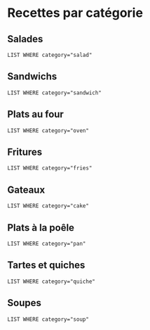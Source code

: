 # Recettes par catégorie

## Salades

```dataview
LIST WHERE category="salad"
```

## Sandwichs

```dataview
LIST WHERE category="sandwich"
```

## Plats au four

```dataview
LIST WHERE category="oven"
```

## Fritures

```dataview
LIST WHERE category="fries"
```

## Gateaux

```dataview
LIST WHERE category="cake"
```

## Plats à la poêle

```dataview
LIST WHERE category="pan"
```

## Tartes et quiches

```dataview
LIST WHERE category="quiche"
```

## Soupes

```dataview
LIST WHERE category="soup"
```
